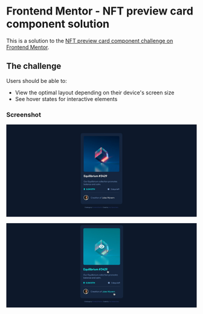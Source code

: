 # Frontend Mentor - NFT preview card component solution

This is a solution to the [NFT preview card component challenge on Frontend Mentor](https://www.frontendmentor.io/challenges/nft-preview-card-component-SbdUL_w0U). 

## The challenge

Users should be able to:

- View the optimal layout depending on their device's screen size
- See hover states for interactive elements

### Screenshot

![](./screenshots/nft-preview-card-component-final-product.jpg)

![](./screenshots/nft-preview-card-component-active.jpg)